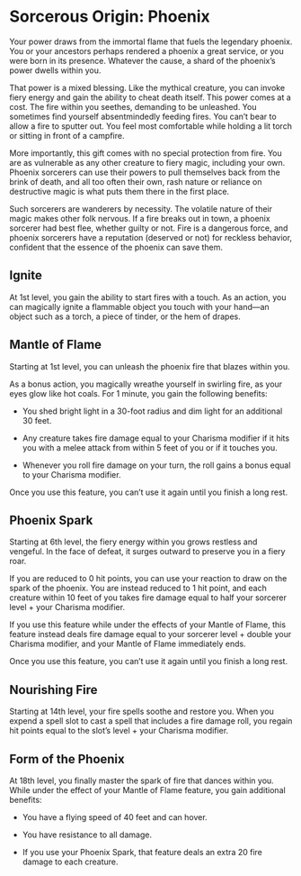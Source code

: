 # Sorcerous Origin: Phoenix
Your power draws from the immortal flame that fuels the legendary phoenix. You or your ancestors perhaps rendered a phoenix a great service, or you were born in its presence. Whatever the cause, a shard of the phoenix’s power dwells within you.

That power is a mixed blessing. Like the mythical creature, you can invoke fiery energy and gain the ability to cheat death itself. This power comes at a cost. The fire within you seethes, demanding to be unleashed. You sometimes find yourself absentmindedly feeding fires. You can’t bear to allow a fire to sputter out. You feel most comfortable while holding a lit torch or sitting in front of a campfire.

More importantly, this gift comes with no special protection from fire. You are as vulnerable as any other creature to fiery magic, including your own. Phoenix sorcerers can use their powers to pull themselves back from the brink of death, and all too often their own, rash nature or reliance on destructive magic is what puts them there in the first place.

Such sorcerers are wanderers by necessity. The volatile nature of their magic makes other folk nervous. If a fire breaks out in town, a phoenix sorcerer had best flee, whether guilty or not. Fire is a dangerous force, and phoenix sorcerers have a reputation (deserved or not) for reckless behavior, confident that the essence of the phoenix can save them.

## Ignite
At 1st level, you gain the ability to start fires with a touch. As an action, you can magically ignite a flammable object you touch with your hand—an object such as a torch, a piece of tinder, or the hem of drapes.

## Mantle of Flame
Starting at 1st level, you can unleash the phoenix fire that blazes within you.

As a bonus action, you magically wreathe yourself in swirling fire, as your eyes glow like hot coals. For 1 minute, you gain the following benefits:

* You shed bright light in a 30-foot radius and dim light for an additional 30 feet.

* Any creature takes fire damage equal to your Charisma modifier if it hits you with a melee attack from within 5 feet of you or if it touches you.

* Whenever you roll fire damage on your turn, the roll gains a bonus equal to your Charisma modifier.

Once you use this feature, you can’t use it again until you finish a long rest.

## Phoenix Spark
Starting at 6th level, the fiery energy within you grows restless and vengeful. In the face of defeat, it surges outward to preserve you in a fiery roar.

If you are reduced to 0 hit points, you can use your reaction to draw on the spark of the phoenix. You are instead reduced to 1 hit point, and each creature within 10 feet of you takes fire damage equal to half your sorcerer level + your Charisma modifier.

If you use this feature while under the effects of your Mantle of Flame, this feature instead deals fire damage equal to your sorcerer level + double your Charisma modifier, and your Mantle of Flame immediately ends.

Once you use this feature, you can’t use it again until you finish a long rest.

## Nourishing Fire
Starting at 14th level, your fire spells soothe and restore you. When you expend a spell slot to cast a spell that includes a fire damage roll, you regain hit points equal to the slot’s level + your Charisma modifier.

## Form of the Phoenix
At 18th level, you finally master the spark of fire that dances within you. While under the effect of your Mantle of Flame feature, you gain additional benefits:

* You have a flying speed of 40 feet and can hover.

* You have resistance to all damage.

* If you use your Phoenix Spark, that feature deals an extra 20 fire damage to each creature.
